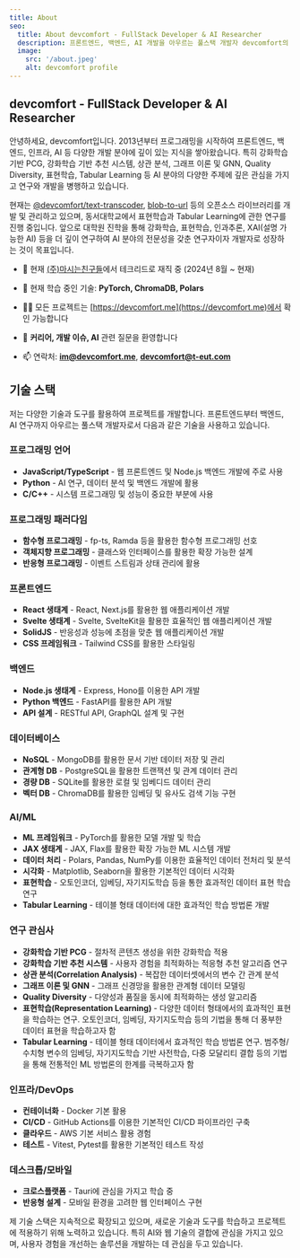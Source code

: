 ```yaml
---
title: About
seo:
  title: About devcomfort - FullStack Developer & AI Researcher
  description: 프론트엔드, 백엔드, AI 개발을 아우르는 풀스택 개발자 devcomfort의 포트폴리오입니다.
  image:
    src: '/about.jpeg'
    alt: devcomfort profile
---
```


## devcomfort - FullStack Developer & AI Researcher

안녕하세요, devcomfort입니다. 2013년부터 프로그래밍을 시작하여 프론트엔드, 백엔드, 인프라, AI 등 다양한 개발 분야에 깊이 있는 지식을 쌓아왔습니다. 특히 강화학습 기반 PCG, 강화학습 기반 추천 시스템, 상관 분석, 그래프 이론 및 GNN, Quality Diversity, 표현학습, Tabular Learning 등 AI 분야의 다양한 주제에 깊은 관심을 가지고 연구와 개발을 병행하고 있습니다.

현재는 [@devcomfort/text-transcoder](https://github.com/devcomfort/devcomfort-text-transcoder), [blob-to-url](https://github.com/devcomfort/blob-to-url) 등의 오픈소스 라이브러리를 개발 및 관리하고 있으며, 동서대학교에서 표현학습과 Tabular Learning에 관한 연구를 진행 중입니다. 앞으로 대학원 진학을 통해 강화학습, 표현학습, 인과추론, XAI(설명 가능한 AI) 등을 더 깊이 연구하여 AI 분야의 전문성을 갖춘 연구자이자 개발자로 성장하는 것이 목표입니다.

- 🔭 현재 [(주)마시는친구들](https://litt.ly/teut)에서 테크리드로 재직 중 (2024년 8월 ~ 현재)

- 🌱 현재 학습 중인 기술: **PyTorch, ChromaDB, Polars**

- 👨‍💻 모든 프로젝트는 [https://devcomfort.me](https://devcomfort.me)에서 확인 가능합니다

- 💬 **커리어, 개발 이슈, AI** 관련 질문을 환영합니다

- 📫 연락처: **im@devcomfort.me**, **devcomfort@t-eut.com**

## 기술 스택

저는 다양한 기술과 도구를 활용하여 프로젝트를 개발합니다. 프론트엔드부터 백엔드, AI 연구까지 아우르는 풀스택 개발자로서 다음과 같은 기술을 사용하고 있습니다.

### 프로그래밍 언어
- **JavaScript/TypeScript** - 웹 프론트엔드 및 Node.js 백엔드 개발에 주로 사용
- **Python** - AI 연구, 데이터 분석 및 백엔드 개발에 활용
- **C/C++** - 시스템 프로그래밍 및 성능이 중요한 부분에 사용

### 프로그래밍 패러다임
- **함수형 프로그래밍** - fp-ts, Ramda 등을 활용한 함수형 프로그래밍 선호
- **객체지향 프로그래밍** - 클래스와 인터페이스를 활용한 확장 가능한 설계
- **반응형 프로그래밍** - 이벤트 스트림과 상태 관리에 활용

### 프론트엔드
- **React 생태계** - React, Next.js를 활용한 웹 애플리케이션 개발
- **Svelte 생태계** - Svelte, SvelteKit을 활용한 효율적인 웹 애플리케이션 개발
- **SolidJS** - 반응성과 성능에 초점을 맞춘 웹 애플리케이션 개발
- **CSS 프레임워크** - Tailwind CSS를 활용한 스타일링

### 백엔드
- **Node.js 생태계** - Express, Hono를 이용한 API 개발
- **Python 백엔드** - FastAPI를 활용한 API 개발
- **API 설계** - RESTful API, GraphQL 설계 및 구현

### 데이터베이스
- **NoSQL** - MongoDB를 활용한 문서 기반 데이터 저장 및 관리
- **관계형 DB** - PostgreSQL을 활용한 트랜잭션 및 관계 데이터 관리
- **경량 DB** - SQLite를 활용한 로컬 및 임베디드 데이터 관리
- **벡터 DB** - ChromaDB를 활용한 임베딩 및 유사도 검색 기능 구현

### AI/ML
- **ML 프레임워크** - PyTorch를 활용한 모델 개발 및 학습
- **JAX 생태계** - JAX, Flax를 활용한 확장 가능한 ML 시스템 개발
- **데이터 처리** - Polars, Pandas, NumPy를 이용한 효율적인 데이터 전처리 및 분석
- **시각화** - Matplotlib, Seaborn을 활용한 기본적인 데이터 시각화
- **표현학습** - 오토인코더, 임베딩, 자기지도학습 등을 통한 효과적인 데이터 표현 학습 연구
- **Tabular Learning** - 테이블 형태 데이터에 대한 효과적인 학습 방법론 개발

### 연구 관심사
- **강화학습 기반 PCG** - 절차적 콘텐츠 생성을 위한 강화학습 적용
- **강화학습 기반 추천 시스템** - 사용자 경험을 최적화하는 적응형 추천 알고리즘 연구
- **상관 분석(Correlation Analysis)** - 복잡한 데이터셋에서의 변수 간 관계 분석
- **그래프 이론 및 GNN** - 그래프 신경망을 활용한 관계형 데이터 모델링
- **Quality Diversity** - 다양성과 품질을 동시에 최적화하는 생성 알고리즘
- **표현학습(Representation Learning)** - 다양한 데이터 형태에서의 효과적인 표현을 학습하는 연구. 오토인코더, 임베딩, 자기지도학습 등의 기법을 통해 더 풍부한 데이터 표현을 학습하고자 함
- **Tabular Learning** - 테이블 형태 데이터에서 효과적인 학습 방법론 연구. 범주형/수치형 변수의 임베딩, 자기지도학습 기반 사전학습, 다중 모달리티 결합 등의 기법을 통해 전통적인 ML 방법론의 한계를 극복하고자 함

### 인프라/DevOps
- **컨테이너화** - Docker 기본 활용
- **CI/CD** - GitHub Actions를 이용한 기본적인 CI/CD 파이프라인 구축
- **클라우드** - AWS 기본 서비스 활용 경험
- **테스트** - Vitest, Pytest를 활용한 기본적인 테스트 작성

### 데스크톱/모바일
- **크로스플랫폼** - Tauri에 관심을 가지고 학습 중
- **반응형 설계** - 모바일 환경을 고려한 웹 인터페이스 구현

제 기술 스택은 지속적으로 확장되고 있으며, 새로운 기술과 도구를 학습하고 프로젝트에 적용하기 위해 노력하고 있습니다. 특히 AI와 웹 기술의 결합에 관심을 가지고 있으며, 사용자 경험을 개선하는 솔루션을 개발하는 데 관심을 두고 있습니다.
